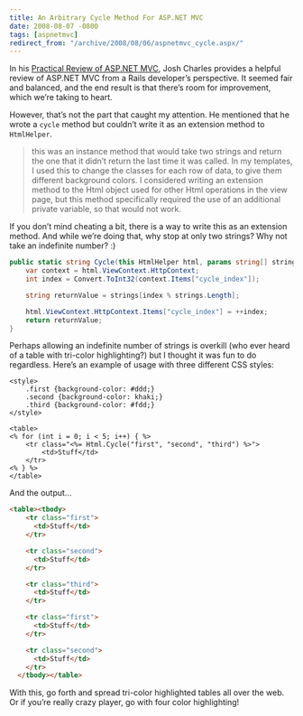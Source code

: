 ```yaml
---
title: An Arbitrary Cycle Method For ASP.NET MVC
date: 2008-08-07 -0800
tags: [aspnetmvc]
redirect_from: "/archive/2008/08/06/aspnetmvc_cycle.aspx/"
---
```


In his [Practical Review of ASP.NET
MVC](http://www.joshuamcharles.com/blog/2008/08/a-practical-review-aspnet-mvc/ "Practical Review"),
Josh Charles provides a helpful review of ASP.NET MVC from a Rails
developer’s perspective. It seemed fair and balanced, and the end result
is that there’s room for improvement, which we’re taking to heart.

However, that’s not the part that caught my attention. He mentioned that
he wrote a `cycle` method but couldn’t write it as an extension method
to `HtmlHelper`.

> this was an instance method that would take two strings and return the
> one that it didn’t return the last time it was called. In my
> templates, I used this to change the classes for each row of data, to
> give them different background colors. I considered writing an
> extension method to the Html object used for other Html operations in
> the view page, but this method specifically required the use of an
> additional private variable, so that would not work.

If you don’t mind cheating a bit, there is a way to write this as an
extension method. And while we’re doing that, why stop at only two
strings? Why not take an indefinite number? :)

```csharp
public static string Cycle(this HtmlHelper html, params string[] strings) {
    var context = html.ViewContext.HttpContext;
    int index = Convert.ToInt32(context.Items["cycle_index"]);

    string returnValue = strings[index % strings.Length];

    html.ViewContext.HttpContext.Items["cycle_index"] = ++index;
    return returnValue;
}
```

Perhaps allowing an indefinite number of strings is overkill (who ever
heard of a table with tri-color highlighting?) but I thought it was fun
to do regardless. Here’s an example of usage with three different CSS
styles:

```aspx-cs
<style>
    .first {background-color: #ddd;}
    .second {background-color: khaki;}
    .third {background-color: #fdd;}
</style>

<table>
<% for (int i = 0; i < 5; i++) { %>
    <tr class="<%= Html.Cycle("first", "second", "third") %>">
        <td>Stuff</td>
    </tr>
<% } %>
</table>
```

And the output...

```html
<table><tbody>
    <tr class="first">
      <td>Stuff</td>
    </tr>

    <tr class="second">
      <td>Stuff</td>
    </tr>

    <tr class="third">
      <td>Stuff</td>
    </tr>

    <tr class="first">
      <td>Stuff</td>
    </tr>

    <tr class="second">
      <td>Stuff</td>
    </tr>
  </tbody></table>
```

With this, go forth and spread tri-color highlighted tables all over the
web. Or if you’re really crazy player, go with four color highlighting!

